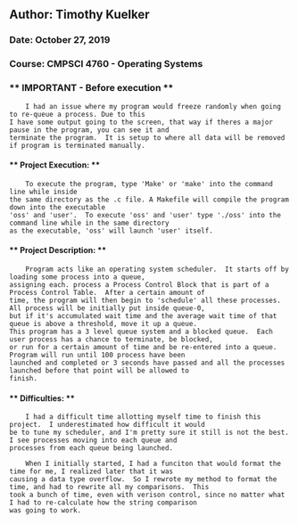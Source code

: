 ## Author:	Timothy Kuelker ##
### Date:	October 27, 2019 ###
### Course:	CMPSCI 4760 - Operating Systems ###


### ** IMPORTANT - Before execution ** ###
		I had an issue where my program would freeze randomly when going to re-queue a process. Due to this
	I have some output going to the screen, that way if theres a major pause in the program, you can see it and
	terminate the program.  It is setup to where all data will be removed if program is terminated manually. 



#### ** Project Execution: ** ####
	
		To execute the program, type 'Make' or 'make' into the command line while inside
	the same directory as the .c file. A Makefile will compile the program down into the executable
	'oss' and 'user'.  To execute 'oss' and 'user' type './oss' into the command line while in the same directory
	as the executable, 'oss' will launch 'user' itself.


#### ** Project Description: ** ####

		Program acts like an operating system scheduler.  It starts off by loading some process into a queue,
	assigning each. process a Process Control Block that is part of a Process Control Table.  After a certain amount of
	time, the program will then begin to 'schedule' all these processes. All process will be initially put inside queue-0,
	but if it's accumulated wait time and the average wait time of that queue is above a threshold, move it up a queue. 
	This program has a 3 level queue system and a blocked queue.  Each user process has a chance to terminate, be blocked,
	or run for a certain amount of time and be re-entered into a queue.  Program will run until 100 process have been
	launched and completed or 3 seconds have passed and all the processes launched before that point will be allowed to
	finish.


#### ** Difficulties: ** ####

		I had a difficult time allotting myself time to finish this project.  I underestimated how difficult it would
	be to tune my scheduler, and I'm pretty sure it still is not the best.  I see processes moving into each queue and
	processes from each queue being launched.  

		When I initially started, I had a funciton that would format the time for me, I realized later that it was
	causing a data type overflow.  So I rewrote my method to format the time, and had to rewrite all my comparisons.  This
	took a bunch of time, even with verison control, since no matter what I had to re-calculate how the string comparison
	was going to work.

